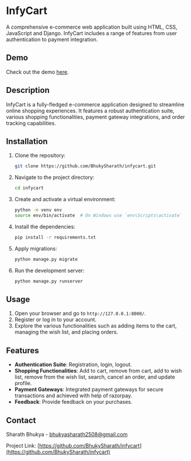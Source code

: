 # InfyCart

A comprehensive e-commerce web application built using HTML, CSS, JavaScript and Django. InfyCart includes a range of features from user authentication to payment integration.

## Demo
Check out the  demo [here](https://drive.google.com/file/d/1quLw-MRUL7EnUPg_dfhMdXQisxjolDd9/view?usp=sharing).

## Description
InfyCart is a fully-fledged e-commerce application designed to streamline online shopping experiences. It features a robust authentication suite, various shopping functionalities, payment gateway integrations, and order tracking capabilities.

## Installation
1. Clone the repository:
    ```sh
    git clone https://github.com/BhukySharath/infycart.git
    ```
2. Navigate to the project directory:
    ```sh
    cd infycart
    ```
3. Create and activate a virtual environment:
    ```sh
    python -m venv env
    source env/bin/activate  # On Windows use `env\Scripts\activate`
    ```
4. Install the dependencies:
    ```sh
    pip install -r requirements.txt
    ```
5. Apply migrations:
    ```sh
    python manage.py migrate
    ```
6. Run the development server:
    ```sh
    python manage.py runserver
    ```

## Usage
1. Open your browser and go to `http://127.0.0.1:8000/`.
2. Register or log in to your account.
3. Explore the various functionalities such as adding items to the cart, managing the wish list, and placing orders.

## Features
- **Authentication Suite**: Registration, login, logout.
- **Shopping Functionalities**: Add to cart, remove from cart, add to wish list, remove from the wish list, search, cancel an order, and update profile.
- **Payment Gateways**: Integrated payment gateways for secure transactions and achieved with help of razorpay.
- **Feedback**: Provide feedback on your purchases.





## Contact
Sharath Bhukya - [bhukyasharath2508@gmail.com](mailto:bhukyasharath2508@gmail.com)

Project Link: [https://github.com/BhukySharath/infycart](https://github.com/BhukySharath/infycart)

